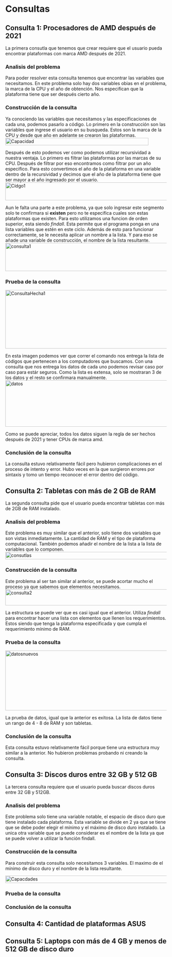 # **Consultas**
## Consulta 1: Procesadores de AMD después de 2021
La primera consutla que tenemos que crear requiere que el usuario pueda encontrar plataformas con marca AMD después de 2021. 
### Analisis del problema
Para poder resolver esta consulta tenemos que encontrar las variables que necesitamos. En este problema solo hay dos variables obias en el problema, la marca de la CPU y el año de obtención. Nos especifican que la plataforma tiene que ser después cierto año.
### Construcción de la consulta
Ya conociendo las variables que necesitamos y las especificaciones de cada una, podemos pasarlo a código. Lo primero en la construcción son las variables que ingrese el usuario en su busqueda. Estos son la marca de la CPU y desde que año en adelante se crearon las plataformas.  
<img width="447" height="23" alt="Capacidad" src="https://github.com/user-attachments/assets/73139acd-6900-435a-b177-5677e0190e66" />

Después de esto podemos ver como podemos utilizar recursividad a nuestra ventaja. Lo primero es filtrar las plataformas por las marcas de su CPU. Después de filtrar por eso encontramos como filtrar por un año especifico. Para esto convertimos el año de la plataforma en una variable dentro de la recursividad y decimos que el año de la plataforma tiene que ser mayor a el año ingresado por el usuario.  
<img width="697" height="56" alt="Cídgo1" src="https://github.com/user-attachments/assets/4dd570ae-2f40-4b13-b10d-5f3539b5ea2f" />

Aun le falta una parte a este problema, ya que solo ingresar este segmento solo te confirmara si **existen** pero no te especifica cuales son estas plataformas que existen. Para esto utilizamos una funcion de orden superior, esta siendo _findall_. Esta permite que el programa ponga en una lista variables que estén en este ciclo. Además de esto para funcionar correctamente, se le necesita aplicar un nombre a la lista. Y para eso se añade una variable de construcción, el nombre de la lista resultante.  
<img width="1250" height="88" alt="consulta1" src="https://github.com/user-attachments/assets/7950e8ae-478f-4a49-ae5f-71d1bc85a73f" />

### Prueba de la consulta
<img width="957" height="183" alt="ConsultaHecha1" src="https://github.com/user-attachments/assets/411c45cd-6ab2-4c79-a5cc-e66262a5513d" />  

En esta imagen podemos ver que correr el comando nos entrega la lista de códigos que pertenecen a los computadores que buscamos. Con una consulta que nos entrega los datos de cada uno podemos revisar caso por caso para estár seguros. Como la lista es extensa, solo se mostraran 3 de los datos y el resto se confirmara manualmente.  
<img width="815" height="145" alt="datos" src="https://github.com/user-attachments/assets/75b20064-ec4e-4947-a954-8a016bd28d27" />   

Como se puede apreciar, todos los datos siguen la regla de ser hechos después de 2021 y tener CPUs de marca amd.

### Conclusión de la consulta
La consulta estuvo relativamente fácil pero hubieron complicaciones en el proceso de intento y error. Hubo veces en la que surgieron errores por sintaxis y tomo un tiempo reconocer el error dentro del código. 
## Consulta 2: Tabletas con más de 2 GB de RAM
La segunda consulta pide que el usuario pueda encontrar tabletas con más de 2GB de RAM instalado.  
### Analisis del problema
Este problema es muy similar que el anterior, solo tiene dos variables que son vistas inmediatamente. La cantidad de RAM y el tipo de plataforma computacional. También podemos añadir el nombre de la lista a la lista de variables que lo componen.  
<img width="676" height="23" alt="consutlas" src="https://github.com/user-attachments/assets/01878630-3afe-4566-8b22-4b63d230cdcb" />  

### Construcción de la consulta
Este problema al ser tan similar al anterior, se puede acortar mucho el proceso ya que sabemos que elementos necesitamos.  
<img width="1237" height="50" alt="consulta2" src="https://github.com/user-attachments/assets/762748bd-42d0-485a-8d39-709dbfd51430" />  

La estructura se puede ver que es casi igual que el anterior. Utiliza _findall_ para encontrar hacer una lista con elementos que llenen los requerimientos. Estos siendo que tenga la plataforma especificada y que cumpla el requerimiento mínimo de RAM. 
### Prueba de la consulta
<img width="845" height="187" alt="datosnuevos" src="https://github.com/user-attachments/assets/e0dc6afb-88a1-48ff-8f7a-516c28b40a07" />  

La prueba de datos, igual que la anterior es exitosa. La lista de datos tiene un rango de 4 - 8 de RAM y son tabletas. 
### Conclusión de la consulta
Esta consulta estuvo relativamente fácil porque tiene una estructura muy similar a la anterior. No hubieron problemas probando ni creando la consulta.  

## Consulta 3: Discos duros entre 32 GB y 512 GB
La tercera consulta requiere que el usuario pueda buscar discos duros entre 32 GB y 512GB.  
### Analisis del problema
Este problema solo tiene una variable notable, el espacio de disco duro que tiene instalado cada plataforma. Esta variable se divide en 2 ya que se tiene que se debe poder elegir el mínimo y el máximo de disco duro instalado. La unica otra variable que se puede considerar es el nombre de la lista ya que se puede volver a utilizar la función findall. 
### Construcción de la consulta
Para construir esta consulta solo necesitamos 3 variables. El maximo de el mínimo de disco duro y el nombre de la lista resultante. 

<img width="877" height="23" alt="Capacdades" src="https://github.com/user-attachments/assets/ee185d81-ef79-4c48-a980-e0c8d9445223" />


### Prueba de la consulta
### Conclusión de la consulta

## Consulta 4: Cantidad de plataformas ASUS
## Consulta 5: Laptops con más de 4 GB y menos de 512 GB de disco duro
